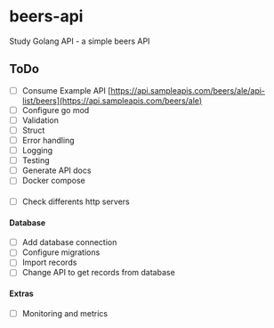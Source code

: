 # beers-api
Study Golang API  - a simple beers API 


## ToDo

- [ ] Consume Example API [https://api.sampleapis.com/beers/ale/api-list/beers](https://api.sampleapis.com/beers/ale)
- [ ] Configure go mod
- [ ] Validation
- [ ] Struct
- [ ] Error handling
- [ ] Logging
- [ ] Testing
- [ ] Generate API docs
- [ ] Docker compose

#### 
- [ ] Check differents http servers

#### Database
- [ ] Add database connection
- [ ] Configure migrations
- [ ] Import records
- [ ] Change API to get records from database

#### Extras
- [ ] Monitoring and metrics